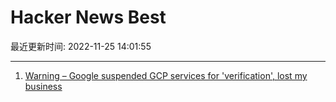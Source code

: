 # Hacker News Best

最近更新时间: 2022-11-25 14:01:55

--- 
1. [Warning – Google suspended GCP services for 'verification', lost my business](https://news.ycombinator.com/item?id=33737577) 
